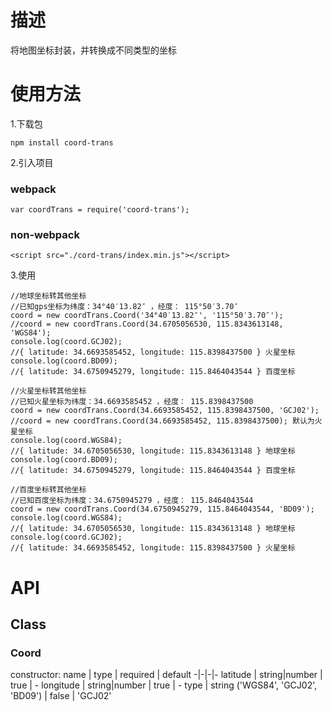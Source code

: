 # 描述

将地图坐标封装，并转换成不同类型的坐标

# 使用方法
1.下载包
```
npm install coord-trans
```
2.引入项目
### webpack 
```
var coordTrans = require('coord-trans');
```
### non-webpack
```
<script src="./cord-trans/index.min.js"></script>
```
3.使用
```
//地球坐标转其他坐标 
//已知gps坐标为纬度：34°40′13.82″ ，经度： 115°50′3.70″
coord = new coordTrans.Coord('34°40′13.82″', '115°50′3.70″');
//coord = new coordTrans.Coord(34.6705056530, 115.8343613148, 'WGS84');
console.log(coord.GCJ02);
//{ latitude: 34.6693585452, longitude: 115.8398437500 } 火星坐标
console.log(coord.BD09);
//{ latitude: 34.6750945279, longitude: 115.8464043544 } 百度坐标

//火星坐标转其他坐标 
//已知火星坐标为纬度：34.6693585452 ，经度： 115.8398437500
coord = new coordTrans.Coord(34.6693585452, 115.8398437500, 'GCJ02');
//coord = new coordTrans.Coord(34.6693585452, 115.8398437500); 默认为火星坐标
console.log(coord.WGS84);
//{ latitude: 34.6705056530, longitude: 115.8343613148 } 地球坐标
console.log(coord.BD09);
//{ latitude: 34.6750945279, longitude: 115.8464043544 } 百度坐标

//百度坐标转其他坐标 
//已知百度坐标为纬度：34.6750945279 ，经度： 115.8464043544
coord = new coordTrans.Coord(34.6750945279, 115.8464043544, 'BD09');
console.log(coord.WGS84);
//{ latitude: 34.6705056530, longitude: 115.8343613148 } 地球坐标
console.log(coord.GCJ02);
//{ latitude: 34.6693585452, longitude: 115.8398437500 } 火星坐标
```
# API
## Class
### Coord
constructor:
name | type | required | default
-|-|-|- 
latitude | string|number | true | -
longitude | string|number | true | -
type | string ('WGS84', 'GCJ02', 'BD09') | false | 'GCJ02'


